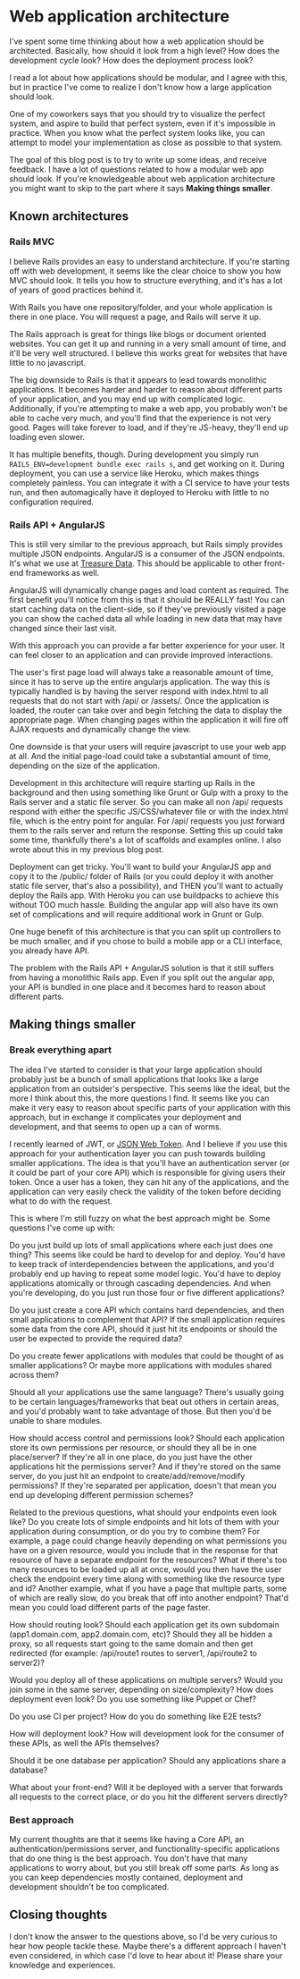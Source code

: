 # Web application architecture

I've spent some time thinking about how a web application should be architected. Basically, how should it look from a high level? How does the development cycle look? How does the deployment process look?

I read a lot about how applications should be modular, and I agree with this, but in practice I've come to realize I don't know how a large application should look. 

One of my coworkers says that you should try to visualize the perfect system, and aspire to build that perfect system, even if it's impossible in practice. When you know what the perfect system looks like, you can attempt to model your implementation as close as possible to that system.

The goal of this blog post is to try to write up some ideas, and receive feedback. I have a lot of questions related to how a modular web app should look. If you're knowledgeable about web application architecture you might want to skip to the part where it says __Making things smaller__.

## Known architectures

### Rails MVC

I believe Rails provides an easy to understand architecture. If you're starting off with web development, it seems like the clear choice to show you how MVC should look. It tells you how to structure everything, and it's has a lot of years of good practices behind it. 

With Rails you have one repository/folder, and your whole application is there in one place. You will request a page, and Rails will serve it up. 

The Rails approach is great for things like blogs or document oriented websites. You can get it up and running in a very small amount of time, and it'll be very well structured. I believe this works great for websites that have little to no javascript.

The big downside to Rails is that it appears to lead towards monolithic applications. It becomes harder and harder to reason about different parts of your application, and you may end up with complicated logic. Additionally, if you're attempting to make a web app, you probably won't be able to cache very much, and you'll find that the experience is not very good. Pages will take forever to load, and if they're JS-heavy, they'll end up loading even slower. 

It has multiple benefits, though. During development you simply run `RAILS_ENV=development bundle exec rails s`, and get working on it. During deployment, you can use a service like Heroku, which makes things completely painless. You can integrate it with a CI service to have your tests run, and then automagically have it deployed to Heroku with little to no configuration required. 

### Rails API + AngularJS 

This is still very similar to the previous approach, but Rails simply provides multiple JSON endpoints. AngularJS is a consumer of the JSON endpoints. It's what we use at [Treasure Data](wwww.treasuredata.com). This should be applicable to other front-end frameworks as well.

AngularJS will dynamically change pages and load content as required. The first benefit you'll notice from this is that it should be REALLY fast! You can start caching data on the client-side, so if they've previously visited a page you can show the cached data all while loading in new data that may have changed since their last visit.

With this approach you can provide a far better experience for your user. It can feel closer to an application and can provide improved interactions. 

The user's first page load will always take a reasonable amount of time, since it has to serve up the entire angularjs application. The way this is typically handled is by having the server respond with index.html to all requests that do not start with /api/ or /assets/. Once the application is loaded, the router can take over and begin fetching the data to display the appropriate page. When changing pages within the application it will fire off AJAX requests and dynamically change the view.

One downside is that your users will require javascript to use your web app at all. And the initial page-load could take a substantial amount of time, depending on the size of the application.

Development in this architecture will require starting up Rails in the background and then using something like Grunt or Gulp with a proxy to the Rails server and a static file server. So you can make all non /api/ requests respond with either the specific JS/CSS/whatever file or with the index.html file, which is the entry point for angular. For /api/ requests you just forward them to the rails server and return the response. Setting this up could take some time, thankfully there's a lot of scaffolds and examples online. I also wrote about this in my previous blog post. 

Deployment can get tricky. You'll want to build your AngularJS app and copy it to the /public/ folder of Rails (or you could deploy it with another static file server, that's also a possibility), and THEN you'll want to actually deploy the Rails app. With Heroku you can use buildpacks to achieve this without TOO much hassle. Building the angular app will also have its own set of complications and will require additional work in Grunt or Gulp.

One huge benefit of this architecture is that you can split up controllers to be much smaller, and if you chose to build a mobile app or a CLI interface, you already have API.

The problem with the Rails API + AngularJS solution is that it still suffers from having a monolithic Rails app. Even if you split out the angular app, your API is bundled in one place and it becomes hard to reason about different parts.

## Making things smaller

### Break everything apart

The idea I've started to consider is that your large application should probably just be a bunch of small applications that looks like a large application from an outsider's perspective. This seems like the ideal, but the more I think about this, the more questions I find. It seems like you can make it very easy to reason about specific parts of your application with this approach, but in exchange it complicates your deployment and development, and that seems to open up a can of worms. 

I recently learned of JWT, or [JSON Web Token](http://self-issued.info/docs/draft-ietf-oauth-json-web-token.html). And I believe if you use this approach for your authentication layer you can push towards building smaller applications. The idea is that you'll have an authentication server (or it could be part of your core API) which is responsible for giving users their token. Once a user has a token, they can hit any of the applications, and the application can very easily check the validity of the token before deciding what to do with the request.

This is where I'm still fuzzy on what the best approach might be. Some questions I've come up with:

Do you just build up lots of small applications where each just does one thing? This seems like could be hard to develop for and deploy. You'd have to keep track of interdependencies between the applications, and you'd probably end up having to repeat some model logic. You'd have to deploy applications atomically or through cascading dependencies. And when you're developing, do you just run those four or five different applications?

Do you just create a core API which contains hard dependencies, and then small applications to complement that API? If the small application requires some data from the core API, should it just hit its endpoints or should the user be expected to provide the required data?

Do you create fewer applications with modules that could be thought of as smaller applications? Or maybe more applications with modules shared across them?

Should all your applications use the same language? There's usually going to be certain languages/frameworks that beat out others in certain areas, and you'd probably want to take advantage of those. But then you'd be unable to share modules.

How should access control and permissions look? Should each application store its own permissions per resource, or should they all be in one place/server? If they're all in one place, do you just have the other applications hit the permissions server?  And if they're stored on the same server, do you just hit an endpoint to create/add/remove/modify permissions? If they're separated per application, doesn't that mean you end up developing different permission schemes? 

Related to the previous questions, what should your endpoints even look like? Do you create lots of simple endpoints and hit lots of them with your application during consumption, or do you try to combine them? For example, a page could change heavily depending on what permissions you have on a given resource, would you include that in the response for that resource of have a separate endpoint for the resources? What if there's too many resources to be loaded up all at once, would you then have the user check the endpoint every time along with something like the resource type and id? Another example, what if you have a page that multiple parts, some of which are really slow, do you break that off into another endpoint? That'd mean you could load different parts of the page faster.

How should routing look? Should each application get its own subdomain (app1.domain.com, app2.domain.com, etc)? Should they all be hidden a proxy, so all requests start going to the same domain and then get redirected (for example: /api/route1 routes to server1, /api/route2 to server2)? 

Would you deploy all of these applications on multiple servers? Would you join some in the same server, depending on size/complexity? How does deployment even look? Do you use something like Puppet or Chef? 

Do you use CI per project? How do you do something like E2E tests?

How will deployment look? How will development look for the consumer of these APIs, as well the APIs themselves?

Should it be one database per application? Should any applications share a database?

What about your front-end? Will it be deployed with a server that forwards all requests to the correct place, or do you hit the different servers directly? 

### Best approach

My current thoughts are that it seems like having a Core API, an authentication/permissions server, and functionality-specific applications that do one thing is the best approach. You don't have that many applications to worry about, but you still break off some parts. As long as you can keep dependencies mostly contained, deployment and development shouldn't be too complicated. 

## Closing thoughts

I don't know the answer to the questions above, so I'd be very curious to hear how people tackle these. Maybe there's a different approach I haven't even considered, in which case I'd love to hear about it! Please share your knowledge and experiences.
